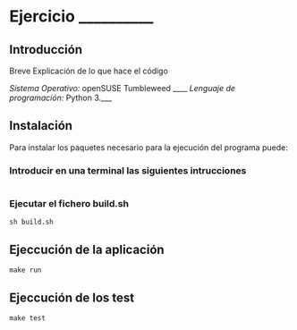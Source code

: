 # Ejercicio __________

## Introducción
Breve Explicación de lo que hace el código
 
*Sistema Operativo:* openSUSE Tumbleweed ____
*Lenguaje de programación:* Python 3.___

## Instalación
Para instalar los paquetes necesario para la ejecución del programa puede:
### Introducir en una terminal las siguientes intrucciones
```

```
### Ejecutar el fichero build.sh
```
sh build.sh
```

## Ejeccución de la aplicación
```
make run
```

## Ejeccución de los test
```
make test
```
